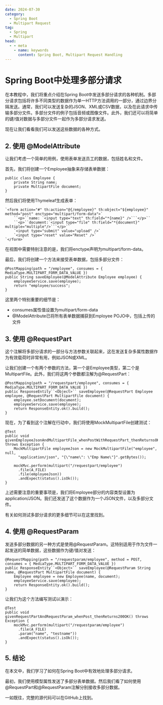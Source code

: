 ```yaml
---
date: 2024-07-30
category:
  - Spring Boot
  - Multipart Request
tag:
  - Spring
  - Multipart
head:
  - - meta
    - name: keywords
      content: Spring Boot, Multipart Request Handling
---
```


# Spring Boot中处理多部分请求

在本教程中，我们将重点介绍在Spring Boot中发送多部分请求的各种机制。多部分请求包括将许多不同类型的数据作为单一HTTP方法调用的一部分，通过边界分隔发送。通常，我们可以发送复杂的JSON、XML或CSV数据，以及在此请求中传输多部分文件。多部分文件的例子包括音频或图像文件。此外，我们还可以将简单的键/值对数据与多部分文件一起作为多部分请求发送。

现在让我们看看我们可以发送这些数据的各种方式。

## 2. 使用 @ModelAttribute

让我们考虑一个简单的用例，使用表单发送员工的数据，包括姓名和文件。

首先，我们将创建一个Employee抽象来存储表单数据：

```
public class Employee {
    private String name;
    private MultipartFile document;
}
```

然后我们将使用Thymeleaf生成表单：

```
`<form action="#" th:action="@{/employee}" th:object="${employee}" method="post" enctype="multipart/form-data">`
    ``<p>``name: `<input type="text" th:field="*{name}" />```</p>``
    ``<p>``document:`<input type="file" th:field="*{document}" multiple="multiple"/>```</p>``
    `<input type="submit" value="upload" />`
    `<input type="reset" value="Reset" />`
`</form>`
```

在视图中需要特别注意的是，我们将enctype声明为multipart/form-data。

最后，我们将创建一个方法来接受表单数据，包括多部分文件：

```
@PostMapping(path = "/employee", consumes = { MediaType.MULTIPART_FORM_DATA_VALUE })
public String saveEmployee(@ModelAttribute Employee employee) {
    employeeService.save(employee);
    return "employee/success";
}
```

这里两个特别重要的细节是：

- consumes属性值设置为multipart/form-data
- @ModelAttribute已将所有表单数据捕获到Employee POJO中，包括上传的文件

## 3. 使用 @RequestPart

这个注解将多部分请求的一部分与方法参数关联起来，这在发送复杂多属性数据作为有效载荷时非常有用，例如JSON或XML。

让我们创建一个有两个参数的方法，第一个是Employee类型，第二个是MultipartFile。此外，我们将这两个参数都注解为@RequestPart：

```
@PostMapping(path = "/requestpart/employee", consumes = { MediaType.MULTIPART_FORM_DATA_VALUE })
public ResponseEntity``<Object>`` saveEmployee(@RequestPart Employee employee, @RequestPart MultipartFile document) {
    employee.setDocument(document);
    employeeService.save(employee);
    return ResponseEntity.ok().build();
}
```

现在，为了看到这个注解在行动中，我们将使用MockMultipartFile创建测试：

```
@Test
public void givenEmployeeJsonAndMultipartFile_whenPostWithRequestPart_thenReturnsOK() throws Exception {
    MockMultipartFile employeeJson = new MockMultipartFile("employee", null,
      "application/json", "{\"name\": \"Emp Name\"}".getBytes());

    mockMvc.perform(multipart("/requestpart/employee")
      .file(A_FILE)
      .file(employeeJson))
      .andExpect(status().isOk());
}
```

上述需要注意的重要事项是，我们将Employee部分的内容类型设置为application/JSON。我们还发送了这个数据作为一个JSON文件，以及多部分文件。

有关如何测试多部分请求的更多细节可以在这里找到。

## 4. 使用 @RequestParam

发送多部分数据的另一种方式是使用@RequestParam。这特别适用于作为文件一起发送的简单数据，这些数据作为键/值对发送：

```
@RequestMapping(path = "/requestparam/employee", method = POST, consumes = { MediaType.MULTIPART_FORM_DATA_VALUE })
public ResponseEntity``<Object>`` saveEmployee(@RequestParam String name, @RequestPart MultipartFile document) {
    Employee employee = new Employee(name, document);
    employeeService.save(employee);
    return ResponseEntity.ok().build();
}
```

让我们为这个方法编写测试以演示：

```
@Test
public void givenRequestPartAndRequestParam_whenPost_thenReturns200OK() throws Exception {
    mockMvc.perform(multipart("/requestparam/employee")
      .file(A_FILE)
      .param("name", "testname"))
      .andExpect(status().isOk());
}
```

## 5. 结论

在本文中，我们学习了如何在Spring Boot中有效地处理多部分请求。

最初，我们使用模型属性发送了多部分表单数据。然后我们看了如何使用@RequestPart和@RequestParam注解分别接收多部分数据。

一如既往，完整的源代码可以在GitHub上找到。